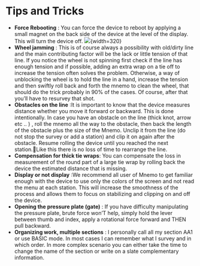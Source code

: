 # Tips and Tricks

- **Force Rebooting** : You can force the device to reboot by applying a small magnet on the back side of the device at the level of the display. This will turn the device off.
![](magnetreboot.jpg){width=320}
- **Wheel jamming** : This is of course always a possibility with old/dirty line and the main contributing factor will be the lack or little tension of that line. If you notice the wheel is not spinning first check if the line has enough tension and if possible, adding an extra wrap on a tie off to increase the tension often solves the problem. Otherwise, a way of unblocking the wheel is to hold the line in a hand, increase the tension and then swiftly roll back and forth the mnemo to clean the wheel, that should do the trick probably in 90% of the cases. Of course, after that you’ll have to resurvey that shot. 
- **Obstacles on the line** :It is important to know that the device measures distance whether you move it forward or backward. This is done intentionally. In case you have an obstacle on the line (thick knot, arrow etc .. ) , roll the mnemo all the way to the obstacle, then back the length of the obstacle plus the size of the Mnemo. Unclip it from the line (do not stop the survey or add a station) and clip it on again after the obstacle. Resume rolling the device until you reached the next station.Like this there is no loss of time to rearrange the line.
- **Compensation for thick tie wraps**: You can compensate the loss in measurement of the round part of a large tie wrap by rolling back the device the estimated distance that is missing.
- **Display or not display** :We recommend all user of Mnemo to get familiar enough with the device to use only the colors of the screen and not read the menu at each station. This will increase the smoothness of the process and allows them to focus on stabilizing and clipping on and off the device.
- **Opening the pressure plate (gate)** : If you have difficulty manipulating the pressure plate, brute force won’T help, simply hold the lever between thumb and index, apply a rotational force forward and THEN pull backward. 
- **Organizing work, multiple sections** : I personally call all my section AA1 or use BASIC mode. In most cases I can remember what I survey and in which order. In more complex scenario you can either take the time to change the name of the section or write on a slate complementary information.
